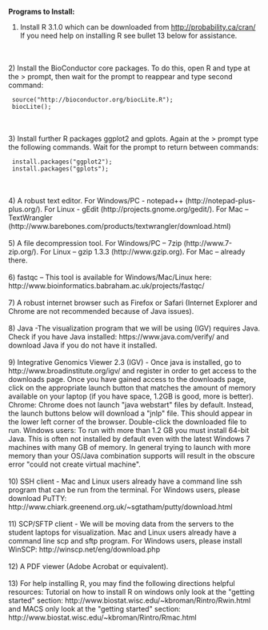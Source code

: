 <b>Programs to Install:</b>

1) Install R 3.1.0 which can be downloaded from http://probability.ca/cran/
If you need help on installing R see bullet 13 below for assistance.
<br>
<br>
2) Install the BioConductor core packages. To do this, open R and type at the > prompt, then wait for the prompt to reappear and type second command:

```
 source("http://bioconductor.org/biocLite.R");
 biocLite();
```
<br>
<br>
3) Install further R packages ggplot2 and gplots. Again at the > prompt type the following commands. Wait for the prompt to return between commands:

```
 install.packages("ggplot2");
 install.packages("gplots");
```
<br>
<br>
4) A robust text editor. For Windows/PC - notepad++ (http://notepad-plus-plus.org/). For Linux - gEdit  (http://projects.gnome.org/gedit/). For Mac – TextWrangler (http://www.barebones.com/products/textwrangler/download.html)
<br>
<br>
5) A file decompression tool. For Windows/PC – 7zip (http://www.7-zip.org/). For Linux – gzip 1.3.3 (http://www.gzip.org). For Mac – already there.
<br>
<br>
6) fastqc – This tool is available for Windows/Mac/Linux here: http://www.bioinformatics.babraham.ac.uk/projects/fastqc/
<br>
<br>
7) A robust internet browser such as Firefox or Safari (Internet Explorer and Chrome are not recommended because of Java issues).
<br>
<br>
8) Java -The visualization program that we will be using (IGV) requires Java. Check if you have Java installed: https://www.java.com/verify/ and download Java if you do not have it installed. 
<br>
<br>
9) Integrative Genomics Viewer 2.3 (IGV) - Once java is installed, go to http://www.broadinstitute.org/igv/ and register in order to get access to the downloads page. Once you have gained access to the downloads page, click on the appropriate launch button that matches the amount of memory available on your laptop (if you have space, 1.2GB is good, more is better). Chrome: Chrome does not launch "java webstart" files by default. Instead, the launch buttons below will download a "jnlp" file. This should appear in the lower left corner of the browser. Double-click the downloaded file to run. Windows users:  To run with more than 1.2 GB you must install  64-bit Java.  This is often not installed by default even with the latest Windows 7 machines with many GB of memory. In general trying to launch with more memory than your OS/Java combination supports will result in the obscure error "could not create virtual machine".
<br>
<br>
10) SSH client - Mac and Linux users already have a command line ssh program that can be run from the terminal. 
For Windows users, please download PuTTY:
http://www.chiark.greenend.org.uk/~sgtatham/putty/download.html 
<br>
<br>
11) SCP/SFTP client - We will be moving data from the servers to the student laptops for visualization. Mac and Linux users already have a command line scp and sftp program. 
For Windows users, please install WinSCP:
http://winscp.net/eng/download.php 
<br>
<br>
12) A PDF viewer (Adobe Acrobat or equivalent).
<br>
<br>
13) For help installing R, you may find the following directions helpful resources:
Tutorial on how to install R on windows only look at the "getting started" section: http://www.biostat.wisc.edu/~kbroman/Rintro/Rwin.html  
and MACS only look at the "getting started" section: http://www.biostat.wisc.edu/~kbroman/Rintro/Rmac.html
